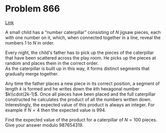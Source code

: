 # Problem 866

[Link](https://projecteuler.net/problem=866)

A small child has a “number caterpillar” consisting of $N$ jigsaw pieces, each with one number on it, which, when connected together in a line, reveal the numbers $1$ to $N$ in order.

Every night, the child's father has to pick up the pieces of the caterpillar that have been scattered across the play room. He picks up the pieces at random and places them in the correct order.  
As the caterpillar is built up in this way, it forms distinct segments that gradually merge together.

Any time the father places a new piece in its correct position, a segment of length $k$ is formed and he writes down the $k$th hexagonal number $k\\cdot(2k-1)$. Once all pieces have been placed and the full caterpillar constructed he calculates the product of all the numbers written down. Interestingly, the expected value of this product is always an integer. For example if $N=4$ then the expected value is $994$.

Find the expected value of the product for a caterpillar of $N=100$ pieces. Give your answer modulo $987654319$.